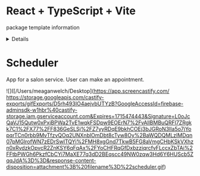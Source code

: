 # React + TypeScript + Vite
package template information 

<details>

This template provides a minimal setup to get React working in Vite with HMR and some ESLint rules.

Currently, two official plugins are available:

- [@vitejs/plugin-react](https://github.com/vitejs/vite-plugin-react/blob/main/packages/plugin-react/README.md) uses [Babel](https://babeljs.io/) for Fast Refresh
- [@vitejs/plugin-react-swc](https://github.com/vitejs/vite-plugin-react-swc) uses [SWC](https://swc.rs/) for Fast Refresh

## Expanding the ESLint configuration

If you are developing a production application, we recommend updating the configuration to enable type aware lint rules:

- Configure the top-level `parserOptions` property like this:

```js
export default {
  // other rules...
  parserOptions: {
    ecmaVersion: 'latest',
    sourceType: 'module',
    project: ['./tsconfig.json', './tsconfig.node.json'],
    tsconfigRootDir: __dirname,
  },
}
```

- Replace `plugin:@typescript-eslint/recommended` to `plugin:@typescript-eslint/recommended-type-checked` or `plugin:@typescript-eslint/strict-type-checked`
- Optionally add `plugin:@typescript-eslint/stylistic-type-checked`
- Install [eslint-plugin-react](https://github.com/jsx-eslint/eslint-plugin-react) and add `plugin:react/recommended` & `plugin:react/jsx-runtime` to the `extends` list
</details>

# Scheduler
App for a salon service. User can make an appointment. 

![]([/Users/meaganwelch/Desktop](https://app.screencastify.com/
https://storage.googleapis.com/castify-exports/gifExports/D5rh493IO4aejvbUTYzB?GoogleAccessId=firebase-adminsdk-w1hbr%40castify-storage.iam.gserviceaccount.com&Expires=1715474443&Signature=L0oJcQaVJ15Qutw0xPxjBPWa2TvE1wqkFSDpw9EOErN7%2FvAllBMBuQRFl7ZRgkk7C1%2FX77%2FF836GeSLSj%2FZ7yyRDqE9bkhCOEj3bJGRoN3lIa5o7jYopqrTCn0rbb9MvTfzvQOq2UNXnblOmDbt8cTyw8Oy%2BaWQDQMLzIMDqn07pMGlrofWN7zEDrSwITQYi%2FMH8xgGnd7TkwB5FG8aVmgCHbKSkVXhzn0xRydzkOpvcR2ZnKSY6qFqAx%2FYoCHFRqGfDxbzziqrcfvFLccxZbTAi%2FFtbPWGh6PkzfCbCYi7MaXE77q3dD2BEqscc49NW0zqw3Hd6Y6HUScb5ZqqJdA%3D%3D&response-content-disposition=attachment%3B%20filename%3D%22scheduler.gif)
